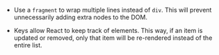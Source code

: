 - Use a `fragment` to wrap multiple lines instead of `div`. This will prevent unnecessarily adding extra nodes to the DOM.

- Keys allow React to keep track of elements. This way, if an item is updated or removed, only that item will be re-rendered instead of the entire list.
